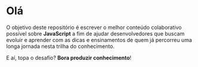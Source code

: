 # Olá

O objetivo deste repositório é escrever o melhor conteúdo colaborativo possível sobre **JavaScript** a fim de ajudar desenvolvedores que buscam evoluir e aprender com as dicas e ensinamentos de quem já percorreu uma longa jornada nesta trilha do conhecimento. 

E aí, topa o desafio? **Bora produzir conhecimento**!

